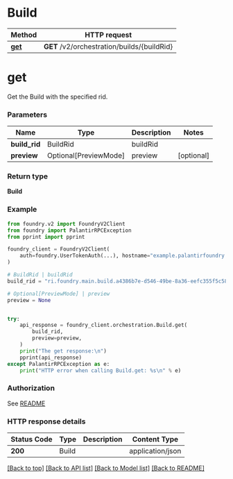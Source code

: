 # Build

Method | HTTP request |
------------- | ------------- |
[**get**](#get) | **GET** /v2/orchestration/builds/{buildRid} |

# **get**
Get the Build with the specified rid.

### Parameters

Name | Type | Description  | Notes |
------------- | ------------- | ------------- | ------------- |
**build_rid** | BuildRid | buildRid |  |
**preview** | Optional[PreviewMode] | preview | [optional] |

### Return type
**Build**

### Example

```python
from foundry.v2 import FoundryV2Client
from foundry import PalantirRPCException
from pprint import pprint

foundry_client = FoundryV2Client(
    auth=foundry.UserTokenAuth(...), hostname="example.palantirfoundry.com"
)

# BuildRid | buildRid
build_rid = "ri.foundry.main.build.a4386b7e-d546-49be-8a36-eefc355f5c58"

# Optional[PreviewMode] | preview
preview = None


try:
    api_response = foundry_client.orchestration.Build.get(
        build_rid,
        preview=preview,
    )
    print("The get response:\n")
    pprint(api_response)
except PalantirRPCException as e:
    print("HTTP error when calling Build.get: %s\n" % e)

```



### Authorization

See [README](../../../../README.md#authorization)

### HTTP response details
| Status Code | Type        | Description | Content Type |
|-------------|-------------|-------------|------------------|
**200** | Build  |  | application/json |

[[Back to top]](#) [[Back to API list]](../../../../README.md#documentation-for-api-endpoints) [[Back to Model list]](../../../../README.md#models-v2-link) [[Back to README]](../../../../README.md)

